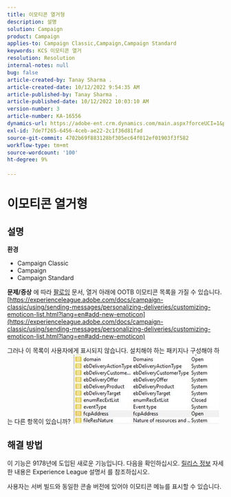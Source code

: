 ```yaml
---
title: 이모티콘 열거형
description: 설명
solution: Campaign
product: Campaign
applies-to: Campaign Classic,Campaign,Campaign Standard
keywords: KCS 이모티콘 열거
resolution: Resolution
internal-notes: null
bug: false
article-created-by: Tanay Sharma .
article-created-date: 10/12/2022 9:54:35 AM
article-published-by: Tanay Sharma .
article-published-date: 10/12/2022 10:03:10 AM
version-number: 3
article-number: KA-16556
dynamics-url: https://adobe-ent.crm.dynamics.com/main.aspx?forceUCI=1&pagetype=entityrecord&etn=knowledgearticle&id=8a5b6bdc-134a-ed11-bba2-0022480868ff
exl-id: 7de7f265-6456-4ceb-ae22-2c1f36d81fad
source-git-commit: 4702b69f883128bf305ec64f012ef01903f3f582
workflow-type: tm+mt
source-wordcount: '100'
ht-degree: 9%

---
```


# 이모티콘 열거형

## 설명

<b>환경</b>
- Campaign Classic
- Campaign
- Campaign Standard



<b>문제/증상</b>
에 따라 [팔로잉](https://experienceleague.adobe.com/docs/campaign-classic/using/sending-messages/personalizing-deliveries/customizing-emoticon-list.html?lang=en#add-new-emoticon) 문서, 열거 아래에 OOTB 이모티콘 목록을 가질 수 있습니다.
[https://experienceleague.adobe.com/docs/campaign-classic/using/sending-messages/personalizing-deliveries/customizing-emoticon-list.html?lang=en#add-new-emoticon](https://experienceleague.adobe.com/docs/campaign-classic/using/sending-messages/personalizing-deliveries/customizing-emoticon-list.html?lang=en#add-new-emoticon)

그러나 이 목록이 사용자에게 표시되지 않습니다. 설치해야 하는 패키지나 구성해야 하는 다른 항목이 있습니까?
![](assets/___7707b2fe-144a-ed11-bba2-0022480868ff___.jpeg)


## 해결 방법


이 기능은 9178년에 도입된 새로운 기능입니다. 다음을 확인하십시오. [릴리스 정보](https://experienceleague.adobe.com/docs/campaign-classic/using/release-notes/previous-releases/release--20-2.html?lang=en#release-20-2-1-build-9178) 자세한 내용은 Experience League 설명서 를 참조하십시오.

사용자는 서버 빌드와 동일한 콘솔 버전에 있어야 이모티콘 메뉴를 표시할 수 있습니다.

